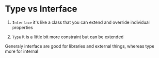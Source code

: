 # Type vs Interface

1. `Interface`
   it's like a class that you can extend and override individual
   properties

2. `Type`
   it is a little bit more constraint but can be extended

Generaly interface are good for libraries and external things, whereas
type more for internal
